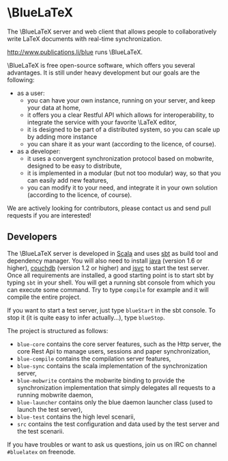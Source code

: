 \BlueLaTeX
==========

The \BlueLaTeX server and web client that allows people to collaboratively write LaTeX documents with real-time synchronization.

<http://www.publications.li/blue> runs \BlueLaTeX.

\BlueLaTeX is free open-source software, which offers you several advantages.
It is still under heavy development but our goals are the following:
 - as a user:
   - you can have your own instance, running on your server, and keep your data at home,
   - it offers you a clear Restful API which allows for interoperability, to integrate the service with your favorite \LaTeX editor,
   - it is designed to be part of a distributed system, so you can scale up by adding more instance
   - you can share it as your want (according to the licence, of course).
 - as a developer:
   - it uses a convergent synchronization protocol based on mobwrite, designed to be easy to distribute,
   - it is implemented in a modular (but not too modular) way, so that you can easily add new features,
   - you can modify it to your need, and integrate it in your own solution (according to the licence, of course).

We are actively looking for contributors, please contact us and send pull requests if you are interested!

Developers
----------

The \BlueLaTeX server is developed in [Scala](http://scala-lang.org/) and uses [sbt](http://www.scala-sbt.org/) as build tool and dependency manager.
You will also need to install [java](http://java.com) (version 1.6 or higher), [couchdb](http://couchdb.apache.org/) (version 1.2 or higher) and [jsvc](http://commons.apache.org/proper/commons-daemon/jsvc.html) to start the test server.
Once all requirements are installed, a good starting point is to start sbt by typing `sbt` in your shell. You will get a running sbt console from which you can execute some command.
Try to type `compile` for example and it will compile the entire project.

If you want to start a test server, just type `blueStart` in the sbt console. To stop it (it is quite easy to infer actually...), type `blueStop`.

The project is structured as follows:
 - `blue-core` contains the core server features, such as the Http server, the core Rest Api to manage users, sessions and paper synchronization,
 - `blue-compile` contains the compilation server features,
 - `blue-sync` contains the scala implementation of the synchronization server,
 - `blue-mobwrite` contains the mobwrite binding to provide the synchronization implementation that simply delegates all requests to a running mobwrite daemon,
 - `blue-launcher` contains only the blue daemon launcher class (used to launch the test server),
 - `blue-test` contains the high level scenarii,
 - `src` contains the test configuration and data used by the test server and the test scenarii.

If you have troubles or want to ask us questions, join us on IRC on channel `#bluelatex` on freenode.

